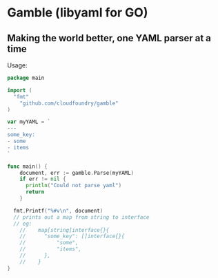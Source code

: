 Gamble (libyaml for GO)
===============================

Making the world better, one YAML parser at a time
--------------------------------------------------

Usage:

```go
package main

import (
  "fmt"
	"github.com/cloudfoundry/gamble"
)

var myYAML = `
---
some_key:
- some
- items
`

func main() {
	document, err := gamble.Parse(myYAML)
	if err != nil {
	  println("Could not parse yaml")
	  return
	}

  fmt.Printf("%#v\n", document)
  // prints out a map from string to interface
  // eg:
	//    map[string]interface{}{
	//    	"some_key": []interface{}{
	//    		"some",
	//    		"items",
	//    	},
	//    }
}

```
